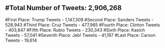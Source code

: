 #Total Number of Tweets: 2,906,268 
---
#First Place: Trump Tweets - 1,147,309
#Second Place: Sanders Tweets - 528,943
#Third Place: Cruz Tweets - 477,985
#Fourth Place: Clinton Tweets - 403,847
#Fifth Place: Rubio Tweets - 230,343
#Sixth Place: Kasich Tweets - 57,041
#Seventh Place: Jeb! Tweets - 41,197
#Last Place: Carson Tweets - 19,614
